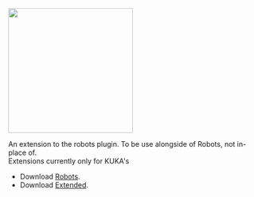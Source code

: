 <img src="https://github.com/v-xup6/RobotsExtended/blob/Doc/Banner.png" width=250>

An extension to the robots plugin. To be use alongside of Robots, not in-place of.<br>
Extensions currently only for KUKA's

* Download [Robots](https://github.com/visose/Robots/releases).
* Download [Extended](https://github.com/v-xup6/RobotsExtended/releases).
